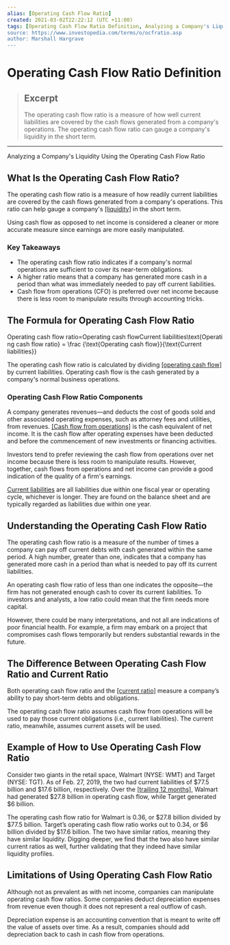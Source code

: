 ```yaml
---
alias: [Operating Cash Flow Ratio]
created: 2021-03-02T22:22:12 (UTC +11:00)
tags: [Operating Cash Flow Ratio Definition, Analyzing a Company's Liquidity Using the Operating Cash Flow Ratio]
source: https://www.investopedia.com/terms/o/ocfratio.asp
author: Marshall Hargrave
---
```


# Operating Cash Flow Ratio Definition

> ## Excerpt
> The operating cash flow ratio is a measure of how well current liabilities are covered by the cash flows generated from a company's operations. The operating cash flow ratio can gauge a company's liquidity in the short term.

---

Analyzing a Company's Liquidity Using the Operating Cash Flow Ratio
## What Is the Operating Cash Flow Ratio?

The operating cash flow ratio is a measure of how readily current liabilities are covered by the cash flows generated from a company's operations. This ratio can help gauge a company's [[liquidity]](https://www.investopedia.com/terms/l/liquidity.asp) in the short term.

Using cash flow as opposed to net income is considered a cleaner or more accurate measure since earnings are more easily manipulated.

### Key Takeaways

-   The operating cash flow ratio indicates if a company's normal operations are sufficient to cover its near-term obligations.
-   A higher ratio means that a company has generated more cash in a period than what was immediately needed to pay off current liabilities.
-   Cash flow from operations (CFO) is preferred over net income because there is less room to manipulate results through accounting tricks.

## The Formula for Operating Cash Flow Ratio

Operating cash flow ratio\=Operating cash flowCurrent liabilities\\text{Operating cash flow ratio} = \\frac {\\text{Operating cash flow}}{\\text{Current liabilities}}

The operating cash flow ratio is calculated by dividing [[operating cash flow]](https://www.investopedia.com/terms/o/operatingcashflow.asp) by current liabilities. Operating cash flow is the cash generated by a company's normal business operations. 

### Operating Cash Flow Ratio Components

A company generates revenues—and deducts the cost of goods sold and other associated operating expenses, such as attorney fees and utilities, from revenues. [[Cash flow from operations]](https://www.investopedia.com/ask/answers/032615/what-are-some-examples-cash-flow-operating-activities.asp) is the cash equivalent of net income. It is the cash flow after operating expenses have been deducted and before the commencement of new investments or financing activities.

Investors tend to prefer reviewing the cash flow from operations over net income because there is less room to manipulate results. However, together, cash flows from operations and net income can provide a good indication of the quality of a firm's earnings. 

[Current liabilities](https://www.investopedia.com/terms/c/currentliabilities.asp) are all liabilities due within one fiscal year or operating cycle, whichever is longer. They are found on the balance sheet and are typically regarded as liabilities due within one year.

## Understanding the Operating Cash Flow Ratio

The operating cash flow ratio is a measure of the number of times a company can pay off current debts with cash generated within the same period. A high number, greater than one, indicates that a company has generated more cash in a period than what is needed to pay off its current liabilities.

An operating cash flow ratio of less than one indicates the opposite—the firm has not generated enough cash to cover its current liabilities. To investors and analysts, a low ratio could mean that the firm needs more capital.

However, there could be many interpretations, and not all are indications of poor financial health. For example, a firm may embark on a project that compromises cash flows temporarily but renders substantial rewards in the future.

## The Difference Between Operating Cash Flow Ratio and Current Ratio

Both operating cash flow ratio and the [[current ratio]](https://www.investopedia.com/terms/c/currentratio.asp) measure a company’s ability to pay short-term debts and obligations.

The operating cash flow ratio assumes cash flow from operations will be used to pay those current obligations (i.e., current liabilities). The current ratio, meanwhile, assumes current assets will be used.

## Example of How to Use Operating Cash Flow Ratio

Consider two giants in the retail space, Walmart (NYSE: WMT) and Target (NYSE: TGT). As of Feb. 27, 2019, the two had current liabilities of $77.5 billion and $17.6 billion, respectively. Over the [[trailing 12 months]](https://www.investopedia.com/terms/t/ttm.asp), Walmart had generated $27.8 billion in operating cash flow, while Target generated $6 billion.

The operating cash flow ratio for Walmart is 0.36, or $27.8 billion divided by $77.5 billion. Target’s operating cash flow ratio works out to 0.34, or $6 billion divided by $17.6 billion. The two have similar ratios, meaning they have similar liquidity. Digging deeper, we find that the two also have similar current ratios as well, further validating that they indeed have similar liquidity profiles.

## Limitations of Using Operating Cash Flow Ratio

Although not as prevalent as with net income, companies can manipulate operating cash flow ratios. Some companies deduct depreciation expenses from revenue even though it does not represent a real outflow of cash.

Depreciation expense is an accounting convention that is meant to write off the value of assets over time. As a result, companies should add depreciation back to cash in cash flow from operations.
